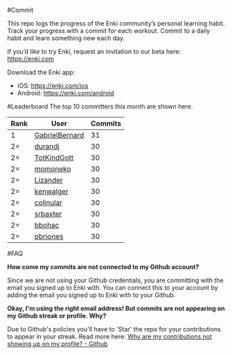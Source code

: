 #Commit

This repo logs the progress of the Enki community’s personal learning habit. Track your progress with a commit for each workout. Commit to a daily habit and learn something new each day.

If you’d like to try Enki, request an invitation to our beta here: https://enki.com

Download the Enki app: 
 - iOS: https://enki.com/ios
 - Android: https://enki.com/android

#Leaderboard
The top 10 committers this month are shown here.

| Rank | User | Commits |
|------|------|---------|
|1|[GabrielBernard](https://github.com/GabrielBernard)|31|
|2=|[durandj](https://github.com/durandj)|30|
|2=|[TotKindGott](https://github.com/TotKindGott)|30|
|2=|[momoneko](https://github.com/momoneko)|30|
|2=|[Lizander](https://github.com/Lizander)|30|
|2=|[kenwalger](https://github.com/kenwalger)|30|
|2=|[colinular](https://github.com/colinular)|30|
|2=|[srbaxter](https://github.com/srbaxter)|30|
|2=|[bbohac](https://github.com/bbohac)|30|
|2=|[pbriones](https://github.com/pbriones)|30|

#FAQ

**How come my commits are not connected to my Github account?**

Since we are not using your Github credentials, you are committing with the email you signed up to Enki with. You can connect this to your account by adding the email you signed up to Enki with to your Github.

**Okay, I'm using the right email address! But commits are not appearing on my Github streak or profile. Why?**

Due to Github's policies you'll have to 'Star' the repo for your contributions to appear in your streak. Read more here: [Why are my contributions not showing up on my profile? - Github](https://help.github.com/articles/why-are-my-contributions-not-showing-up-on-my-profile/)
